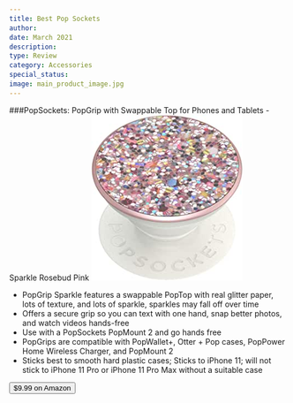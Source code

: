 ```yaml
---
title: Best Pop Sockets
author: 
date: March 2021
description: 
type: Review
category: Accessories
special_status: 
image: main_product_image.jpg
---
```

###PopSockets: PopGrip with Swappable Top for Phones and Tablets - Sparkle Rosebud Pink
![PopSockets: PopGrip with Swappable Top for Phones and Tablets - Sparkle Rosebud Pink](./PopSockets.jpeg)
- PopGrip Sparkle features a swappable PopTop with real glitter paper, lots of texture, and lots of sparkle, sparkles may fall off over time
- Offers a secure grip so you can text with one hand, snap better photos, and watch videos hands-free
- Use with a PopSockets PopMount 2 and go hands free
- PopGrips are compatible with PopWallet+, Otter + Pop cases, PopPower Home Wireless Charger, and PopMount 2
- Sticks best to smooth hard plastic cases; Sticks to iPhone 11; will not stick to iPhone 11 Pro or iPhone 11 Pro Max without a suitable case

[<button class="button">$9.99 on Amazon</button>](https://www.amazon.com/PopSockets-PopGrip-Swappable-Tablets-Sparkle/dp/B085ZYGLH6/ref=sr_1_1?dchild=1&keywords=popsockets&qid=1614635461&sr=8-1)
